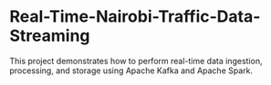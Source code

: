 # Real-Time-Nairobi-Traffic-Data-Streaming
This project demonstrates how to perform real-time data ingestion, processing, and storage using Apache Kafka and Apache Spark.
